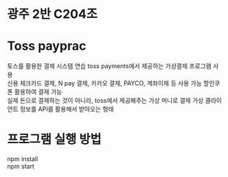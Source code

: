 # 광주 2반 C204조

# Toss payprac
토스를 활용한 결제 시스템 연습 
toss payments에서 제공하는 가상결제 프로그램 사용
<br/>
신용 체크카드 결제, N pay 결제, 카카오 결제, PAYCO, 계좌이체 등 사용 가능 
할인쿠폰 활용하여 결제 가능 
<br/>
실제 돈으로 결제하는 것이 아니라, toss에서 제공해주는 가상 머니로 결제
가상 클라이언트 정보를 API를 활용해서 받아오는 형태

# 프로그램 실행 방법
npm install <br/>
npm start
